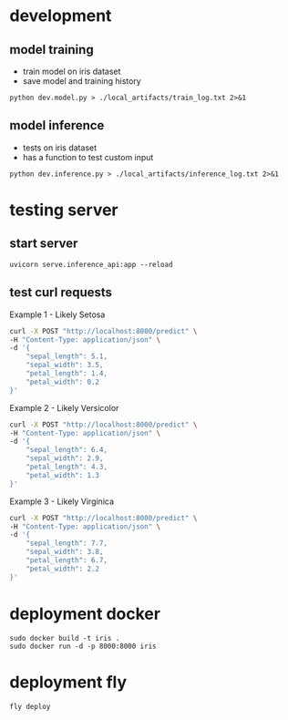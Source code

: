 # development

## model training

- train model on iris dataset
- save model and training history

```
python dev.model.py > ./local_artifacts/train_log.txt 2>&1
```

## model inference

- tests on iris dataset
- has a function to test custom input

```
python dev.inference.py > ./local_artifacts/inference_log.txt 2>&1
```

# testing server

## start server

```
uvicorn serve.inference_api:app --reload
```

## test curl requests

Example 1 - Likely Setosa

```bash
curl -X POST "http://localhost:8000/predict" \
-H "Content-Type: application/json" \
-d '{
    "sepal_length": 5.1,
    "sepal_width": 3.5,
    "petal_length": 1.4,
    "petal_width": 0.2
}'
```

Example 2 - Likely Versicolor

```bash
curl -X POST "http://localhost:8000/predict" \
-H "Content-Type: application/json" \
-d '{
    "sepal_length": 6.4,
    "sepal_width": 2.9,
    "petal_length": 4.3,
    "petal_width": 1.3
}'
```

Example 3 - Likely Virginica

```bash
curl -X POST "http://localhost:8000/predict" \
-H "Content-Type: application/json" \
-d '{
    "sepal_length": 7.7,
    "sepal_width": 3.8,
    "petal_length": 6.7,
    "petal_width": 2.2
}'
```

# deployment docker

```
sudo docker build -t iris .
sudo docker run -d -p 8000:8000 iris
```

# deployment fly

```
fly deploy
```
